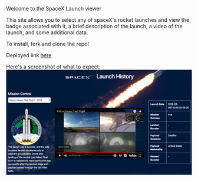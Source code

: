 Welcome to the SpaceX Launch viewer

This site allows you to select any of spaceX's rocket launches and view the badge associated with it, a brief description of the launch, a video of the launch, and some additional data.

To install, fork and clone the repo!

Deployed link [here](http://spacexshill.surge.sh/)


Here's a screenshot of what to expect:
![alt text](screenShot.png)